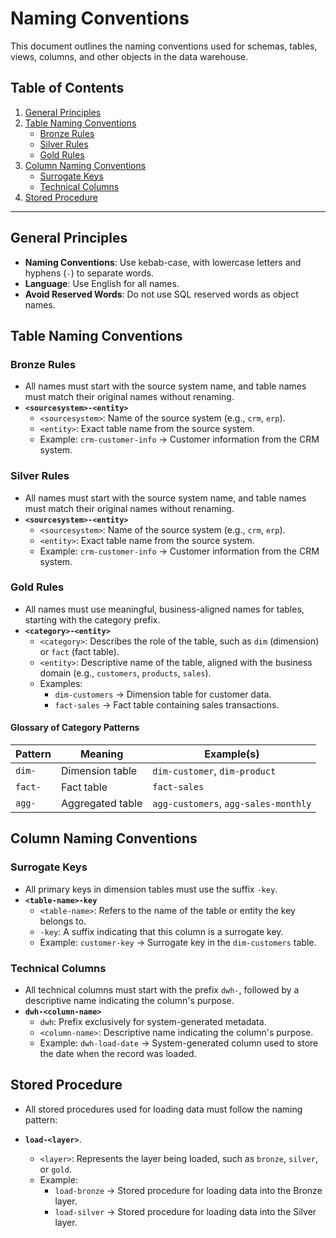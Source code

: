 # **Naming Conventions**

This document outlines the naming conventions used for schemas, tables, views, columns, and other objects in the data warehouse.

## **Table of Contents**

1. [General Principles](#general-principles)
2. [Table Naming Conventions](#table-naming-conventions)
   - [Bronze Rules](#bronze-rules)
   - [Silver Rules](#silver-rules)
   - [Gold Rules](#gold-rules)
3. [Column Naming Conventions](#column-naming-conventions)
   - [Surrogate Keys](#surrogate-keys)
   - [Technical Columns](#technical-columns)
4. [Stored Procedure](#stored-procedure-naming-conventions)
---

## **General Principles**

- **Naming Conventions**: Use kebab-case, with lowercase letters and hyphens (`-`) to separate words.
- **Language**: Use English for all names.
- **Avoid Reserved Words**: Do not use SQL reserved words as object names.

## **Table Naming Conventions**

### **Bronze Rules**
- All names must start with the source system name, and table names must match their original names without renaming.
- **`<sourcesystem>-<entity>`**  
  - `<sourcesystem>`: Name of the source system (e.g., `crm`, `erp`).  
  - `<entity>`: Exact table name from the source system.  
  - Example: `crm-customer-info` → Customer information from the CRM system.

### **Silver Rules**
- All names must start with the source system name, and table names must match their original names without renaming.
- **`<sourcesystem>-<entity>`**  
  - `<sourcesystem>`: Name of the source system (e.g., `crm`, `erp`).  
  - `<entity>`: Exact table name from the source system.  
  - Example: `crm-customer-info` → Customer information from the CRM system.

### **Gold Rules**
- All names must use meaningful, business-aligned names for tables, starting with the category prefix.
- **`<category>-<entity>`**  
  - `<category>`: Describes the role of the table, such as `dim` (dimension) or `fact` (fact table).  
  - `<entity>`: Descriptive name of the table, aligned with the business domain (e.g., `customers`, `products`, `sales`).  
  - Examples:
    - `dim-customers` → Dimension table for customer data.  
    - `fact-sales` → Fact table containing sales transactions.  

#### **Glossary of Category Patterns**

| Pattern     | Meaning                           | Example(s)                              |
|-------------|-----------------------------------|-----------------------------------------|
| `dim-`      | Dimension table                  | `dim-customer`, `dim-product`           |
| `fact-`     | Fact table                       | `fact-sales`                            |
| `agg-`      | Aggregated table                 | `agg-customers`, `agg-sales-monthly`    |

## **Column Naming Conventions**

### **Surrogate Keys**  
- All primary keys in dimension tables must use the suffix `-key`.
- **`<table-name>-key`**  
  - `<table-name>`: Refers to the name of the table or entity the key belongs to.  
  - `-key`: A suffix indicating that this column is a surrogate key.  
  - Example: `customer-key` → Surrogate key in the `dim-customers` table.
  
### **Technical Columns**
- All technical columns must start with the prefix `dwh-`, followed by a descriptive name indicating the column's purpose.
- **`dwh-<column-name>`**  
  - `dwh`: Prefix exclusively for system-generated metadata.  
  - `<column-name>`: Descriptive name indicating the column's purpose.  
  - Example: `dwh-load-date` → System-generated column used to store the date when the record was loaded.
 
## **Stored Procedure**

- All stored procedures used for loading data must follow the naming pattern:
- **`load-<layer>`**.
  
  - `<layer>`: Represents the layer being loaded, such as `bronze`, `silver`, or `gold`.
  - Example: 
    - `load-bronze` → Stored procedure for loading data into the Bronze layer.
    - `load-silver` → Stored procedure for loading data into the Silver layer.
